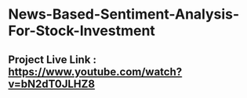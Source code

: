 # News-Based-Sentiment-Analysis-For-Stock-Investment

###

## Project Live Link : https://www.youtube.com/watch?v=bN2dT0JLHZ8
